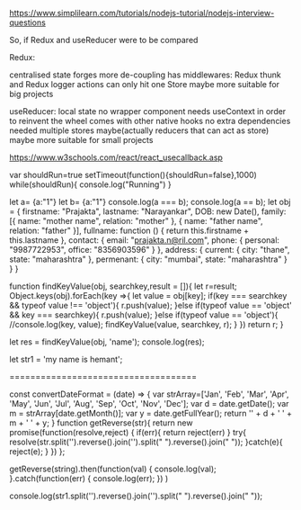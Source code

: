 https://www.simplilearn.com/tutorials/nodejs-tutorial/nodejs-interview-questions

So, if Redux and useReducer were to be compared

Redux:

centralised state
forges more de-coupling
has middlewares: Redux thunk and Redux logger
actions can only hit one Store
maybe more suitable for big projects

useReducer:
local state
no wrapper component
needs useContext in order to reinvent the wheel
comes with other native hooks
no extra dependencies needed
multiple stores maybe(actually reducers that can act as store)
maybe more suitable for small projects


https://www.w3schools.com/react/react_usecallback.asp

var shouldRun=true
setTimeout(function(){shouldRun=false},1000)
while(shouldRun){
console.log("Running")
}

let a= {a:"1"}
let b= {a:"1"}
console.log(a === b);
console.log(a == b);
let obj = {
 firstname: "Prajakta",
 lastname: "Narayankar",
 DOB: new Date(),
 family: [{
 name: "mother name",
 relation: "mother"
 }, {
 name: "father name",
 relation: "father"
 }],
 fullname: function () {
 return this.firstname + this.lastname
 },
 contact: {
 email: "prajakta.n@ril.com",
 phone: {
 personal: "9987722953",
 office: "8356903596"
 }
 },
 address: {
 current: {
 city: "thane",
 state: "maharashtra"
 },
 permenant: {
 city: "mumbai",
 state: "maharashtra"
 }
 }
}

function findKeyValue(obj, searchkey,result = []){
    let r=result;
    Object.keys(obj).forEach(key =>{
        let value = obj[key];
        if(key === searchkey && typeof value !== 'object'){
            r.push(value);
        }else if(typeof value == 'object' && key === searchkey){
             r.push(value);
        }else if(typeof value == 'object'){
             //console.log(key, value);
             findKeyValue(value, searchkey, r);
        }
    })
    return r;
}

let res = findKeyValue(obj, 'name');
console.log(res);

let str1 = 'my name is hemant';

====================================

const convertDateFormat = (date) => {
    var strArray=['Jan', 'Feb', 'Mar', 'Apr', 'May', 'Jun', 'Jul', 'Aug', 'Sep', 'Oct', 'Nov', 'Dec'];
    var d = date.getDate();
    var m = strArray[date.getMonth()];
    var y = date.getFullYear();
    return '' + d + ' ' + m + ' ' + y;
}
function getReverse(str){
    return new promise(function(resolve,reject) {
        if(err){
            return reject(err)
        }
        try{
            resolve(str.split('').reverse().join('').split(" ").reverse().join(" "));
        }catch(e){
            reject(e);
        }
    })
};

getReverse(string).then(function(val) {
    console.log(val);
}.catch(function(err) {
    console.log(err);
})
)

console.log(str1.split('').reverse().join('').split(" ").reverse().join(" "));
